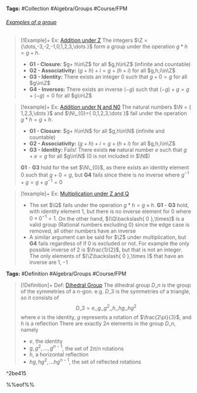 ---
---

**Tags:** #Collection #Algebra/Groups #Course/FPM 

###### [Examples of a group](Examples%20of%20a%20group.md)

 > 
 > \[!Example\]+ Ex: [Addition under  Z](Examples%20of%20a%20group.md)
 > The integers $\Z = {\dots,-3,-2,-1,0,1,2,3,\dots }$ form a group under the operation $g\ast h = g+h$.
 > 
 > * **G1 - Closure:** $g+ h\in\Z$ for all $g,h\in\Z$ (infinite and countable)
 > * **G2 - Associativity:** $(g+h)+i=g+(h+i)$ for all $g,h,i\in\Z$
 > * **G3 - Identity:** There exists an integer $0$ such that $g + 0 = g$ for all $g\in\Z$
 > * **G4 - Inverses:** There exists an inverse $(-g)$ such that $(-g) + g = g + (-g)=0$ for all $g\in\Z$

 > 
 > \[!example\]+ Ex: [Addition under N and N0](Examples%20of%20a%20group.md)
 > The natural numbers $\N = { 1,2,3,\dots }$ and $\N\_{0}={ 0,1,2,3,\dots  }$ fail under the operation $g\ast h = g+h$.
 > 
 > * **G1 - Closure:** $g+ h\in\N$ for all $g,h\in\N$ (infinite and countable)
 > * **G2 - Associativity:** $(g+h)+i=g+(h+i)$ for all $g,h,i\in\Z$
 > * **G3 - Identity:** Fails! There exists **no** natural number $e$ such that $g + e = g$ for all $g\in\N$ ($0$ is not included in $\N$)
 > 
 > **G1** - **G3** hold for the set $\N\_{0}$, as there exists an identity element $0$ such that $g+0=g$, but **G4** fails since there is no inverse where $g^{-1} + g = g + g^{-1} = 0$

 > 
 > \[!example\]+ Ex: [Multiplication under Z and Q](Examples%20of%20a%20group.md)
 > 
 > * The set $\Q$ fails under the operation $g\ast h = g\times h$. **G1** - **G3** hold, with identity element $1$, but there is no inverse element for $0$ where $0 \times 0^{-1}=1$. On the other hand, $(\Q\backslash{ 0 },\times)$ is a valid group (Rational numbers excluding $0$) since the edge case is removed, all other numbers have an inverse
 > * A similar argument can be said for $\Z$ under multiplication, but **G4** fails regardless of if $0$ is excluded or not. For example the only possible inverse of $2$ is $\frac{1}{2}$, but that is not an integer. The only elements of $(\Z\backslash{ 0 },\times )$ that have an inverse are ${1,-1}$

**Tags:** #Definition #Algebra/Groups #Course/FPM 

 > 
 > \[!Definition\]+ Def: [Dihedral Group](Dihedral%20Group.md)
 > The dihedral group $D\_{n}$ is the group of the symmetries of a n-gon. 
 > e.g. $D\_{3}$ is the symmetries of a triangle, so it consists of $$D\_{3} = {e,,g,,g^{2},,h,,hg,,hg^{2}}$$
 > where $e$ is the identity, $g$ represents a rotation of $\frac{2\pi}{3}$, and $h$ is a reflection
 > There are exactly $2n$ elements in the group $D\_{n}$, namely
 > 
 > * $e$, the identity
 > * ${g,g^2,\dots,g^{n-1}}$, the set of $2\pi/n$ rotations
 > * $h$, a horizontal reflection
 > * ${hg,hg^{2},\dots hg^{n-1}}$, the set of reflected rotations

^2be415

%%eof%%